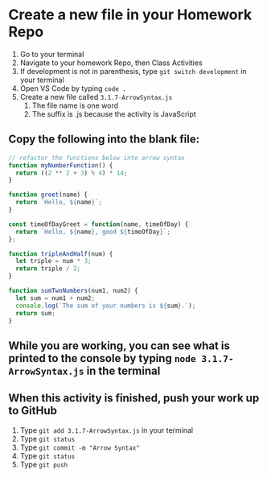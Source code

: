 # Create a new file in your Homework Repo

1. Go to your terminal
2. Navigate to your homework Repo, then Class Activities
3. If development is not in parenthesis, type `git switch development` in your terminal
4. Open VS Code by typing `code .`
5. Create a new file called `3.1.7-ArrowSyntax.js`
    1. The file name is one word
    2. The suffix is .js because the activity is JavaScript

## Copy the following into the blank file:

```javascript
// refactor the functions below into arrow syntax
function myNumberFunction() {
  return ((2 ** 2 + 3) % 4) * 14;
}

function greet(name) {
  return `Hello, ${name}`;
}

const timeOfDayGreet = function(name, timeOfDay) {
  return `Hello, ${name}, good ${timeOfDay}`;
};

function tripleAndHalf(num) {
  let triple = num * 3;
  return triple / 2;
}

function sumTwoNumbers(num1, num2) {
  let sum = num1 + num2;
  console.log(`The sum of your numbers is ${sum}.`);
  return sum;
}
```

## While you are working, you can see what is printed to the console by typing `node 3.1.7-ArrowSyntax.js` in the terminal

## When this activity is finished, push your work up to GitHub

1. Type `git add 3.1.7-ArrowSyntax.js` in your terminal
2. Type `git status`
3. Type `git commit -m "Arrow Syntax"`
4. Type `git status`
5. Type `git push`
